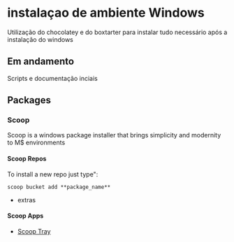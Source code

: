 # instalaçao de ambiente Windows

Utilização do chocolatey e do boxtarter para instalar tudo necessário após a instalação do windows

## Em andamento

Scripts e documentação inciais

## Packages

### Scoop

Scoop is a windows package installer that brings simplicity and modernity to M$ environments

#### Scoop Repos

To install a new repo just type":

~~~shell
scoop bucket add **package_name**
~~~

- extras

#### Scoop Apps

- [Scoop Tray](https://github.com/foosel/scoop-tray)

